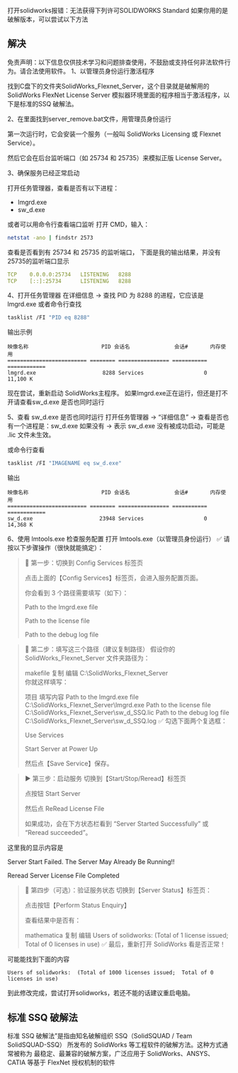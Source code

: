 打开solidworks报错：无法获得下列许可SOLIDWORKS Standard
如果你用的是破解版本，可以尝试以下方法
## 解决
免责声明：以下信息仅供技术学习和问题排查使用，不鼓励或支持任何非法软件行为。请合法使用软件。
1、以管理员身份运行激活程序

找到C盘下的文件夹SolidWorks_Flexnet_Server，这个目录就是破解用的 SolidWorks FlexNet License Server 模拟器环境里面的程序相当于激活程序，以下是标准的SSQ 破解法。

2、在里面找到server_remove.bat文件，用管理员身份运行

第一次运行时，它会安装一个服务（一般叫 SolidWorks Licensing 或 Flexnet Service）。

然后它会在后台监听端口（如 25734 和 25735）来模拟正版 License Server。

3、确保服务已经正常启动

打开任务管理器，查看是否有以下进程：
- lmgrd.exe
- sw_d.exe

或者可以用命令行查看端口监听
打开 CMD，输入：

```bash
netstat -ano | findstr 2573 
```
查看是否看到有 25734 和 25735 的监听端口，
下面是我的输出结果，并没有25735的监听端口显示
```yaml
TCP    0.0.0.0:25734   LISTENING   8288
TCP    [::]:25734      LISTENING   8288
```

4、打开任务管理器
在详细信息 → 查找 PID 为 8288 的进程，它应该是 lmgrd.exe
或者命令行查找
```bash
tasklist /FI "PID eq 8288"
```
输出示例
```
映像名称                       PID 会话名              会话#       内存使用
========================= ======== ================ =========== ============
lmgrd.exe                     8288 Services                   0     11,100 K
```
现在尝试，重新启动 SolidWorks主程序。
如果lmgrd.exe正在运行，但还是打不开请查看sw_d.exe 是否也同时运行

5、查看 sw_d.exe 是否也同时运行
打开任务管理器 → “详细信息” → 查看是否也有一个进程是：sw_d.exe 如果没有 → 表示 sw_d.exe 没有被成功启动，可能是 .lic 文件未生效。

或命令行查看
```bash
tasklist /FI "IMAGENAME eq sw_d.exe"
```
输出
```
映像名称                       PID 会话名              会话#       内存使用
========================= ======== ================ =========== ============
sw_d.exe                     23948 Services                   0     14,368 K
```

6、使用 lmtools.exe 检查服务配置
打开 lmtools.exe（以管理员身份运行）
✅ 请按以下步骤操作（很快就能搞定）：

> 🧩 第一步：切换到 Config Services 标签页
> 
> 点击上面的【Config Services】标签页，会进入服务配置页面。
>
> 你会看到 3 个路径需要填写（如下）：
> 
> Path to the lmgrd.exe file
> 
> Path to the license file
> 
> Path to the debug log file

> 🧰 第二步：填写这三个路径（建议复制路径）
> 假设你的 SolidWorks_Flexnet_Server 文件夹路径为：
> 
> makefile
> 复制
> 编辑
> C:\SolidWorks_Flexnet_Server\
> 你就这样填写：
> 
> 项目	填写内容
> Path to the lmgrd.exe file	C:\SolidWorks_Flexnet_Server\lmgrd.exe
> Path to the license file	C:\SolidWorks_Flexnet_Server\sw_d_SSQ.lic
> Path to the debug log file	C:\SolidWorks_Flexnet_Server\sw_d_SSQ.log
> ✅ 勾选下面两个复选框：
> 
> Use Services
> 
> Start Server at Power Up
> 
> 然后点【Save Service】保存。

> ▶️ 第三步：启动服务
> 切换到【Start/Stop/Reread】标签页
> 
> 点按钮 Start Server
> 
> 然后点 ReRead License File
> 
> 如果成功，会在下方状态栏看到 “Server Started Successfully” 或 “Reread succeeded”。

这里我的显示内容是

Server Start Failed. The Server May Already Be Running!!

Reread Server License File Completed 

> 🧪 第四步（可选）：验证服务状态
> 切换到【Server Status】标签页：
> 
> 点击按钮【Perform Status Enquiry】
> 
> 查看结果中是否有：
> 
> mathematica
> 复制
> 编辑
> Users of solidworks:  (Total of 1 license issued; Total of 0 licenses in use)
> ✅ 最后，重新打开 SolidWorks 看是否正常！

可能能找到下面的内容
```
Users of solidworks:  (Total of 1000 licenses issued;  Total of 0 licenses in use)
```
到此修改完成，尝试打开solidworks，若还不能的话建议重启电脑。

## 标准 SSQ 破解法
标准 SSQ 破解法”是指由知名破解组织 SSQ（SolidSQUAD / Team SolidSQUAD-SSQ） 所发布的 SolidWorks 等工程软件的破解方法。这种方式通常被称为 最稳定、最兼容的破解方案，广泛应用于 SolidWorks、ANSYS、CATIA 等基于 FlexNet 授权机制的软件






